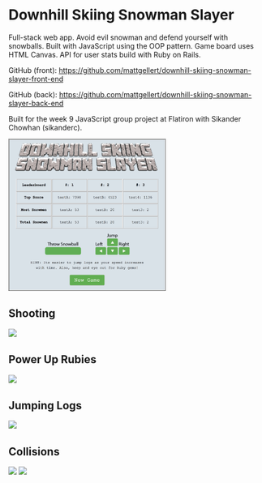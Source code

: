 # Downhill Skiing Snowman Slayer
Full-stack web app. Avoid evil snowman and defend yourself with snowballs. Built with JavaScript using the OOP pattern. Game board uses HTML Canvas. API for user stats build with Ruby on Rails.

GitHub (front): https://github.com/mattgellert/downhill-skiing-snowman-slayer-front-end

GitHub (back): https://github.com/mattgellert/downhill-skiing-snowman-slayer-back-end

Built for the week 9 JavaScript group project at Flatiron with Sikander Chowhan (sikanderc).

<img src="./public/images/DS3-start-menu.png" height="300px">

## Shooting
<img src="https://media.giphy.com/media/3ohjV8QrNJBZVbT39K/giphy.gif" height="500px">

## Power Up Rubies
<img src="https://media.giphy.com/media/xUNd9YQVCp0pSvKG9G/giphy.gif" height="500px">

## Jumping Logs
<img src="https://media.giphy.com/media/xUNda2sblYL2B6QZsA/giphy.gif" height="500px">

## Collisions
<img src="https://media.giphy.com/media/3ohjVa2alnFIZEqODS/giphy.gif" height="500px">

<img src="https://media.giphy.com/media/xUNd9TH4DjYe9zDgic/giphy.gif" height="500px">

